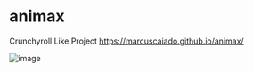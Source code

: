 # animax
Crunchyroll Like Project
https://marcuscaiado.github.io/animax/

![image](https://user-images.githubusercontent.com/92039896/184918095-9defad64-a9b1-4888-a20e-3171ac57f12f.png)
